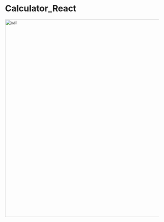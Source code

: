 # Calculator_React
<img width="1246" height="648" alt="cal" src="https://github.com/user-attachments/assets/c943bfbc-736c-40c1-91ae-13ecc98a4048" />
